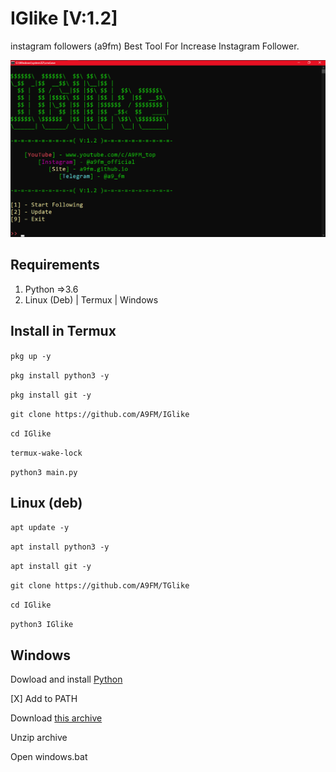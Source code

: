 # IGlike [V:1.2]
instagram followers (a9fm)
Best Tool For Increase Instagram Follower.
<p align="center">
  <img src="https://raw.githubusercontent.com/A9FM/IGlike/main/screenshot.png">
</p>

## Requirements
1. Python =>3.6
2. Linux (Deb) | Termux | Windows 

## Install in Termux
`pkg up -y`

`pkg install python3 -y`

`pkg install git -y`

`git clone https://github.com/A9FM/IGlike`

`cd IGlike`

`termux-wake-lock`

`python3 main.py`

## Linux (deb)
`apt update -y`

`apt install python3 -y`

`apt install git -y`

`git clone https://github.com/A9FM/TGlike`

`cd IGlike`

`python3 IGlike`

## Windows
Dowload and install <a href="https://www.python.org/downloads/windows/">Python</a>

[X] Add to PATH

Download <a href="https://github.com/A9FM/IGlike/archive/refs/heads/main.zip">this archive</a>

Unzip archive

Open windows.bat
